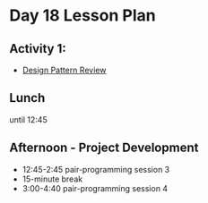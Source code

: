 # Day 18 Lesson Plan

## Activity 1:

- [Design Pattern Review](../activities/activity18_1patternsReview)

## Lunch

until 12:45

## Afternoon - Project Development

- 12:45-2:45 pair-programming session 3
- 15-minute break
- 3:00-4:40 pair-programming session 4

